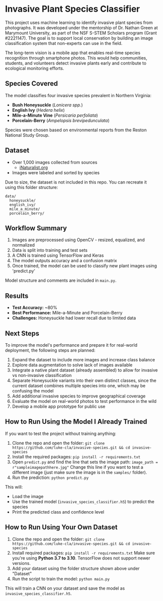 # Invasive Plant Species Classifier

This project uses machine learning to identify invasive plant species from photographs. It was developed under the mentorship of Dr. Nathan Green at Marymount University, as part of the NSF S-STEM Scholars program (Grant #2221147). The goal is to support local conservation by building an image classification system that non-experts can use in the field.

The long-term vision is a mobile app that enables real-time species recognition through smartphone photos. This would help communities, students, and volunteers detect invasive plants early and contribute to ecological monitoring efforts.

## Species Covered
The model classifies four invasive species prevalent in Northern Virginia:

- **Bush Honeysuckle** (*Lonicera spp.*)
- **English Ivy** (*Hedera helix*)
- **Mile-a-Minute Vine** (*Persicaria perfoliata*)
- **Porcelain-Berry** (*Ampelopsis brevipedunculata*)

Species were chosen based on environmental reports from the Reston National Study Group.

## Dataset
- Over 1,000 images collected from sources
  - [iNaturalist.org](https://www.inaturalist.org/)
- Images were labeled and sorted by species

Due to size, the dataset is not included in this repo. You can recreate it using this folder structure:

```
data/
  honeysuckle/
  english_ivy/
  mile_a_minute/
  porcelain_berry/
```

## Workflow Summary
1. Images are preprocessed using OpenCV - resized, equalized, and normalized
2. Data is split into training and test sets
3. A CNN is trained using TensorFlow and Keras
4. The model outputs accuracy and a confusion matrix
5. Once trained, the model can be used to classify new plant images using 'predict.py'

Model structure and comments are included in `main.py`.

## Results
- **Test Accuracy:** ~80%
- **Best Performance:** Mile-a-Minute and Porcelain-Berry
- **Challenges:** Honeysuckle had lower recall due to limited data

## Next Steps
To improve the model's performance and prepare it for real-world deployment, the following steps are planned:
1. Expand the dataset to include more images and increase class balance
2. Explore data augmentation to solve lack of images available
3. Integrate a native plant dataset (already assembled) to allow for invasive vs non-invasive classification
4. Separate Honeysuckle variants into their own distinct classes, since the current dataset combines multiple species into one, which may be confusing the model
5. Add additional invasive species to improve geographical coverage
6. Evaluate the model on real-world photos to test performance in the wild
7. Develop a mobile app prototype for public use

## How to Run Using the Model I Already Trained
If you want to test the project without training anything:

1. Clone the repo and open the folder:
   `git clone https://github.com/luke-cla/invasive-species.git && cd invasive-species`
2. Install the required packages: `pip install -r requirements.txt`
3. Open `predict.py` and find the line that sets the image path: `image_path = r"sampleimagepathhere.jpg"`
   Change this line if you want to test a different image (just make sure the image is in the `samples/` folder).
4. Run the prediction: `python predict.py`

This will:
- Load the image
- Use the trained model (`invasive_species_classifier.h5`) to predict the species
- Print the predicted class and confidence level

## How to Run Using Your Own Dataset
1. Clone the repo and open the folder:
   `git clone https://github.com/luke-cla/invasive-species.git && cd invasive-species`
2. Install required packages: `pip install -r requirements.txt`
   Make sure you're using **Python 3.7 to 3.10**. TensorFlow does not support newer versions.
3. Add your dataset using the folder structure shown above under "Dataset"
4. Run the script to train the model: `python main.py`

This will train a CNN on your dataset and save the model as `invasive_species_classifier.h5`.